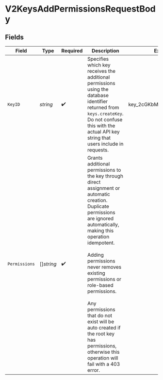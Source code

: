 # V2KeysAddPermissionsRequestBody


## Fields

| Field                                                                                                                                                                                                                                                                                                                                                                                                         | Type                                                                                                                                                                                                                                                                                                                                                                                                          | Required                                                                                                                                                                                                                                                                                                                                                                                                      | Description                                                                                                                                                                                                                                                                                                                                                                                                   | Example                                                                                                                                                                                                                                                                                                                                                                                                       |
| ------------------------------------------------------------------------------------------------------------------------------------------------------------------------------------------------------------------------------------------------------------------------------------------------------------------------------------------------------------------------------------------------------------- | ------------------------------------------------------------------------------------------------------------------------------------------------------------------------------------------------------------------------------------------------------------------------------------------------------------------------------------------------------------------------------------------------------------- | ------------------------------------------------------------------------------------------------------------------------------------------------------------------------------------------------------------------------------------------------------------------------------------------------------------------------------------------------------------------------------------------------------------- | ------------------------------------------------------------------------------------------------------------------------------------------------------------------------------------------------------------------------------------------------------------------------------------------------------------------------------------------------------------------------------------------------------------- | ------------------------------------------------------------------------------------------------------------------------------------------------------------------------------------------------------------------------------------------------------------------------------------------------------------------------------------------------------------------------------------------------------------- |
| `KeyID`                                                                                                                                                                                                                                                                                                                                                                                                       | *string*                                                                                                                                                                                                                                                                                                                                                                                                      | :heavy_check_mark:                                                                                                                                                                                                                                                                                                                                                                                            | Specifies which key receives the additional permissions using the database identifier returned from `keys.createKey`.<br/>Do not confuse this with the actual API key string that users include in requests.<br/>                                                                                                                                                                                             | key_2cGKbMxRyIzhCxo1Idjz8q                                                                                                                                                                                                                                                                                                                                                                                    |
| `Permissions`                                                                                                                                                                                                                                                                                                                                                                                                 | []*string*                                                                                                                                                                                                                                                                                                                                                                                                    | :heavy_check_mark:                                                                                                                                                                                                                                                                                                                                                                                            | Grants additional permissions to the key through direct assignment or automatic creation.<br/>Duplicate permissions are ignored automatically, making this operation idempotent.<br/><br/>Adding permissions never removes existing permissions or role-based permissions.<br/><br/>Any permissions that do not exist will be auto created if the root key has permissions, otherwise this operation will fail with a 403 error.<br/> |                                                                                                                                                                                                                                                                                                                                                                                                               |